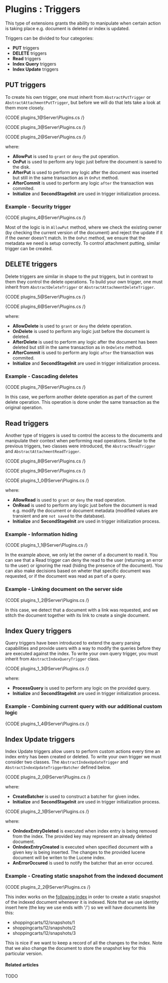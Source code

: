 # Plugins : Triggers

This type of extensions grants the ability to manipulate when certain action is taking place e.g. document is deleted or index is updated.

Triggers can be divided to four categories:    
* **PUT** triggers   
* **DELETE** triggers  
* **Read** triggers   
* **Index Query** triggers   
* **Index Update** triggers    

## PUT triggers

To create his own trigger, one must inherit from `AbstractPutTrigger` or `AbstractAttachmentPutTrigger`, but before we will do that lets take a look at them more closely.

{CODE plugins_1@Server\Plugins.cs /}

{CODE plugins_3@Server\Plugins.cs /}

{CODE plugins_2@Server\Plugins.cs /}

where:   
* **AllowPut** is used to `grant` or `deny` the put operation.   
* **OnPut** is used to perform any logic just before the document is saved to the disk.   
* **AfterPut** is used to perform any logic after the document was inserted but still in the same transaction as in `OnPut` method.   
* **AfterCommit** is used to perform any logic `after` the transaction was commited.    
* **Initialize** and **SecondStageInit** are used in trigger initialization process.   

### Example - Security trigger

{CODE plugins_4@Server\Plugins.cs /}

Most of the logic is in `AllowPut` method, where we check the existing owner (by checking the current version of the document) and reject the update if it if the owner doesn't match.
In the `OnPut` method, we ensure that the metadata we need is setup correctly. To control attachment putting, similar trigger can be created.

## DELETE triggers

Delete triggers are similar in shape to the put triggers, but in contrast to them they control the delete operations. To build your own trigger, one must inherit from `AbstractDeleteTrigger` or `AbstractAttachmentDeleteTrigger`.

{CODE plugins_5@Server\Plugins.cs /}

{CODE plugins_6@Server\Plugins.cs /}

where:   
* **AllowDelete** is used to `grant` or `deny` the delete operation.   
* **OnDelete** is used to perform any logic just before the document is deleted.   
* **AfterDelete** is used to perform any logic after the document has been deleted but still in the same transaction as in `OnDelete` method.   
* **AfterCommit** is used to perform any logic `after` the transaction was commited.    
* **Initialize** and **SecondStageInit** are used in trigger initialization process.   

### Example - Cascading deletes

{CODE plugins_7@Server\Plugins.cs /}

In this case, we perform another delete operation as part of the current delete operation. This operation is done under the same transaction as the original operation.

## Read triggers

Another type of triggers is used to control the access to the documents and manipulate their context when performing read operations. Similar to the previous triggers, two classes were introduced, the `AbstractReadTrigger` and `AbstractAttachmentReadTrigger`.

{CODE plugins_8@Server\Plugins.cs /}

{CODE plugins_9@Server\Plugins.cs /}

{CODE plugins_1_0@Server\Plugins.cs /}

where:   
* **AllowRead** is used to `grant` or `deny` the read operation.   
* **OnRead** is used to perform any logic just before the document is read e.g. modify the document or document metadata (modified values are transient and are `not saved` to the database).     
* **Initialize** and **SecondStageInit** are used in trigger initialization process.      

### Example - Information hiding

{CODE plugins_1_1@Server\Plugins.cs /}

In the example above, we only let the owner of a document to read it. You can see that a Read trigger can deny the read to the user (returning an error to the user) or ignoring the read (hiding the presence of the document). You can also make decisions based on wheter that specific document was requested, or if the document was read as part of a query.

### Example - Linking document on the server side

{CODE plugins_1_2@Server\Plugins.cs /}

In this case, we detect that a document with a link was requested, and we stitch the document together with its link to create a single document.

## Index Query triggers

Query triggers have been introduced to extend the query parsing capabilities and provide users with a way to modify the queries before they are executed against the index. To write your own query trigger, you must inherit from `AbstractIndexQueryTrigger` class.

{CODE plugins_1_3@Server\Plugins.cs /}

where:   
* **ProcessQuery** is used to perform any logic on the provided query.   
* **Initialize** and **SecondStageInit** are used in trigger initialization process.    

### Example - Combining current query with our additional custom logic

{CODE plugins_1_4@Server\Plugins.cs /}

## Index Update triggers

Index Update triggers allow users to perform custom actions every time an index entry has been created or deleted. To write your own trigger we must consider two classes. The `AbstractIndexUpdateTrigger` and `AbstractIndexUpdateTriggerBatcher` defined below.

{CODE plugins_2_0@Server\Plugins.cs /}

where:   
* **CreateBatcher** is used to construct a batcher for given index.   
* **Initialize** and **SecondStageInit** are used in trigger initialization process.    

{CODE plugins_2_1@Server\Plugins.cs /}

where:   
* **OnIndexEntryDeleted** is executed when index entry is being removed from the index. The provided key may represent an already deleted document.    
* **OnIndexEntryCreated** is executed when specified document with a given key is being inserted. The changes to the provided lucene document will be writen to the Lucene index.    
* **AnErrorOccured** is used to notify the batcher that an error occured.   

### Example - Creating static snapshot from the indexed document

{CODE plugins_2_2@Server\Plugins.cs /}

This index works on the [following index](http://ayende.com/blog/4530/raven-event-sourcing) in order to create a static snapshot of the indexed document whenever it is indexed. Note that we use identity insert here (the key we use ends with '/') so we will have documents like this:

* shoppingcarts/12/snapshots/1
* shoppingcarts/12/snapshots/2
* shoppingcarts/12/snapshots/3

This is nice if we want to keep a record of all the changes to the index. Note that we also change the document to store the snapshot key for this particular version.   

#### Related articles

TODO 
